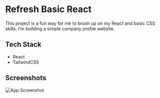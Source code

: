 # Refresh Basic React

This project is a fun way for me to brush up on my React and basic CSS skills. I’m building a simple company profile website.

## Tech Stack

- React
- TailwindCSS

## Screenshots

![App Screenshot](https://via.placeholder.com/468x300?text=App+Screenshot+Here)
